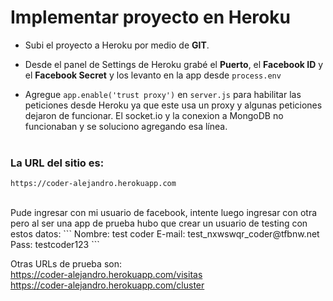 # Implementar proyecto en Heroku


- Subi el proyecto a Heroku por medio de **GIT**.

- Desde el panel de Settings de Heroku grabé el **Puerto**, el **Facebook ID** y el **Facebook Secret** y los levanto en la app desde ```process.env```

- Agregue ```app.enable('trust proxy')``` en ```server.js``` para habilitar las peticiones desde Heroku ya que este usa un proxy y algunas peticiones dejaron de funcionar. El socket.io y la conexion a MongoDB no funcionaban y se soluciono agregando esa línea.
<br /><br />

### La URL del sitio es:
```
https://coder-alejandro.herokuapp.com
````
<br />
Pude ingresar con mi usuario de facebook, intente luego ingresar con otra pero al ser una app de prueba hubo que crear un usuario de testing con estos datos:
```
Nombre: test coder
E-mail: test_nxwswqr_coder@tfbnw.net
Pass: testcoder123
```

Otras URLs de prueba son:<br />
https://coder-alejandro.herokuapp.com/visitas<br />
https://coder-alejandro.herokuapp.com/cluster<br />

